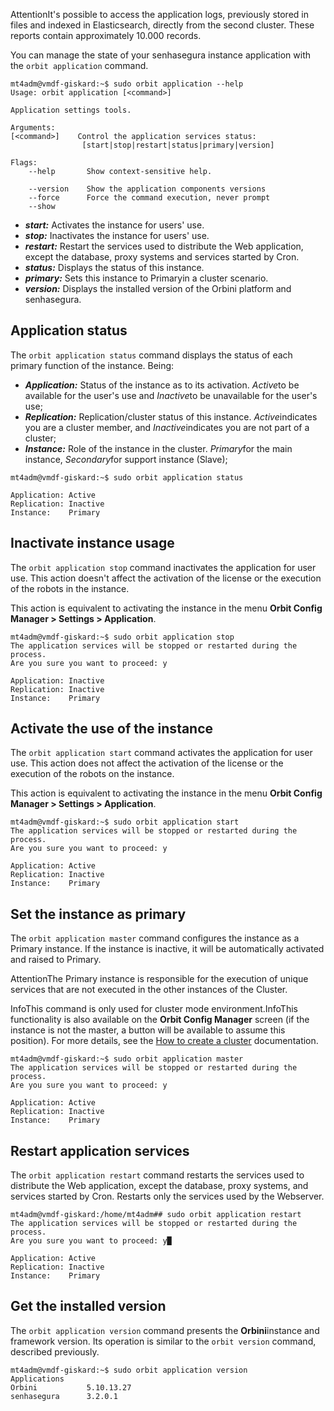 AttentionIt's possible to access the application logs, previously stored in files and indexed in Elasticsearch, directly from the second cluster. These reports contain approximately 10\.000 records.

You can manage the state of your senhasegura instance application with the `orbit application` command.


```
mt4adm@vmdf-giskard:~$ sudo orbit application --help
Usage: orbit application [<command>]

Application settings tools.

Arguments:
[<command>]    Control the application services status:
                [start|stop|restart|status|primary|version]

Flags:
    --help       Show context-sensitive help.

    --version    Show the application components versions
    --force      Force the command execution, never prompt
    --show

```
* ***start:*** Activates the instance for users' use.
* ***stop:*** Inactivates the instance for users' use.
* ***restart:*** Restart the services used to distribute the Web application, except the database, proxy systems and services started by Cron.
* ***status:*** Displays the status of this instance.
* ***primary:*** Sets this instance to Primaryin a cluster scenario.
* ***version:*** Displays the installed version of the Orbini platform and senhasegura.

## Application status

The `orbit application status` command displays the status of each primary function of the instance. Being:

* ***Application:*** Status of the instance as to its activation. *Active*to be available for the user's use and *Inactive*to be unavailable for the user's use;
* ***Replication:*** Replication/cluster status of this instance. *Active*indicates you are a cluster member, and *Inactive*indicates you are not part of a cluster;
* ***Instance:*** Role of the instance in the cluster. *Primary*for the main instance, *Secondary*for support instance (Slave);


```
mt4adm@vmdf-giskard:~$ sudo orbit application status

Application: Active
Replication: Inactive
Instance:    Primary

```
## Inactivate instance usage

The `orbit application stop` command inactivates the application for user use. This action doesn't affect the activation of the license or the execution of the robots in the instance.

This action is equivalent to activating the instance in the menu **Orbit Config Manager \> Settings \> Application**.


```
mt4adm@vmdf-giskard:~$ sudo orbit application stop
The application services will be stopped or restarted during the process.
Are you sure you want to proceed: y

Application: Inactive
Replication: Inactive
Instance:    Primary

```
## Activate the use of the instance

The `orbit application start` command activates the application for user use. This action does not affect the activation of the license or the execution of the robots on the instance.

This action is equivalent to activating the instance in the menu **Orbit Config Manager \> Settings \> Application**.


```
mt4adm@vmdf-giskard:~$ sudo orbit application start
The application services will be stopped or restarted during the process.
Are you sure you want to proceed: y

Application: Active
Replication: Inactive
Instance:    Primary

```
## Set the instance as primary

The `orbit application master` command configures the instance as a Primary instance. If the instance is inactive, it will be automatically activated and raised to Primary.

AttentionThe Primary instance is responsible for the execution of unique services that are not executed in the other instances of the Cluster.

InfoThis command is only used for cluster mode environment.InfoThis functionality is also available on the **Orbit Config Manager** screen (if the instance is not the master, a button will be available to assume this position). For more details, see the [How to create a cluster](/v3-32/docs/installation-data-replication-how-to-create-a-cluster) documentation.
```
mt4adm@vmdf-giskard:~$ sudo orbit application master
The application services will be stopped or restarted during the process.
Are you sure you want to proceed: y

Application: Active
Replication: Inactive
Instance:    Primary

```
## Restart application services

The `orbit application restart` command restarts the services used to distribute the Web application, except the database, proxy systems, and services started by Cron. Restarts only the services used by the Webserver.


```
mt4adm@vmdf-giskard:/home/mt4adm## sudo orbit application restart
The application services will be stopped or restarted during the process.
Are you sure you want to proceed: y█

Application: Active
Replication: Inactive
Instance:    Primary

```
## Get the installed version

The `orbit application version` command presents the **Orbini**instance and framework version. Its operation is similar to the `orbit version` command, described previously.


```
mt4adm@vmdf-giskard:~$ sudo orbit application version
Applications
Orbini           5.10.13.27
senhasegura      3.2.0.1

```

